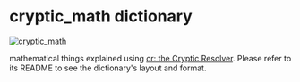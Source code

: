 # cryptic_math dictionary

[![cryptic_math](https://github.com/cryptic-resolver/cryptic_math/workflows/test-dict/badge.svg)](https://github.com/cryptic-resolver/cryptic_math/actions/workflows/test.yml)

mathematical things explained using [cr: the Cryptic Resolver](https://github.com/cryptic-resolver/cr.rb). Please refer to its README to see the dictionary's layout and format.

<br>

